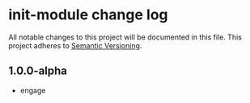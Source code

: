 # init-module change log

All notable changes to this project will be documented in this file.
This project adheres to [Semantic Versioning](http://semver.org/).

## 1.0.0-alpha
* engage
